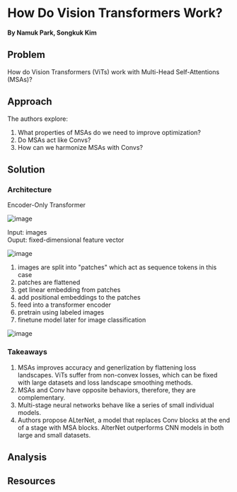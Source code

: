 # **How Do Vision Transformers Work?**
**By Namuk Park, Songkuk Kim**

## Problem

How do Vision Transformers (ViTs) work with Multi-Head Self-Attentions (MSAs)?
 
## Approach

The authors explore:
1. What properties of MSAs do we need to improve optimization?
2. Do MSAs act like Convs?
3. How can we harmonize MSAs with Convs?

## Solution

### Architecture

Encoder-Only Transformer

![image](https://user-images.githubusercontent.com/48261978/227056915-01d6235e-f658-4b5e-ba73-ca3acb4e01f2.png)


Input: images        
Ouput: fixed-dimensional feature vector

![image](https://user-images.githubusercontent.com/48261978/227057387-5a719ced-f5f1-4ac7-a944-877ec36d37bd.png)

1. images are split into "patches" which act as sequence tokens in this case
2. patches are flattened
3. get linear embedding from patches
4. add positional embeddings to the patches
5. feed into a transformer encoder
6. pretrain using labeled images
7. finetune model later for image classification

![image](https://user-images.githubusercontent.com/48261978/227081042-bf3ab03d-d0c3-4a5b-b6b5-afba218974d0.png)


### Takeaways 

1. MSAs improves accuracy and generlization by flattening loss landscapes. ViTs suffer from non-convex losses, which can be fixed with large datasets and loss landscape smoothing methods.
2. MSAs and Conv have opposite behaviors, therefore, they are complementary.
3. Multi-stage neural networks behave like a series of small individual models. 
4. Authors propose ALterNet, a model that replaces Conv blocks at the end of a stage with MSA blocks. AlterNet outperforms CNN models in both large and small datasets.

## Analysis

## Resources

